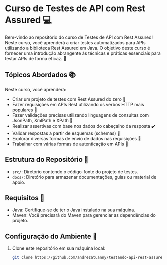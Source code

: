 # Curso de Testes de API com Rest Assured :computer:

Bem-vindo ao repositório do curso de Testes de API com Rest Assured! Neste curso, você aprenderá a criar testes automatizados para APIs utilizando a biblioteca Rest Assured em Java. O objetivo deste curso é fornecer uma introdução abrangente às técnicas e práticas essenciais para testar APIs de forma eficaz. :rocket:

## Tópicos Abordados :books:

Neste curso, você aprenderá:

- Criar um projeto de testes com Rest Assured do zero :construction_worker:
- Fazer requisições em APIs Rest utilizando os verbos HTTP mais populares :arrows_counterclockwise:
- Fazer validações precisas utilizando linguagens de consultas com JsonPath, XmlPath e XPath :mag_right:
- Realizar assertivas com base nos dados do cabeçalho da resposta :heavy_check_mark:
- Validar respostas a partir de esquemas (schemas) :scroll:
- Explorar diversas formas de envio de dados nas requisições :envelope_with_arrow:
- Trabalhar com várias formas de autenticação em APIs :closed_lock_with_key:

## Estrutura do Repositório :file_folder:

- `src/`: Diretório contendo o código-fonte do projeto de testes.
- `docs/`: Diretório para armazenar documentações, guias ou material de apoio.

## Requisitos :memo:

- Java: Certifique-se de ter o Java instalado na sua máquina.
- Maven: Você precisará do Maven para gerenciar as dependências do projeto.

## Configuração do Ambiente :wrench:

1. Clone este repositório em sua máquina local:

   ```bash
   git clone https://github.com/andrezatuanny/testando-api-rest-assured.git
